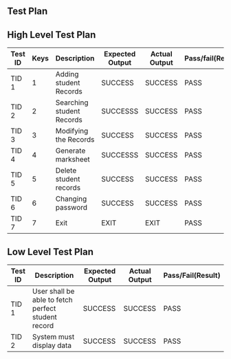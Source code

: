 ## Test Plan

## High Level Test Plan

| Test ID |Keys | Description |Expected Output | Actual Output | Pass/fail(Result)
|--|--|--|--|--|--|
| TID 1 |1| Adding student Records| SUCCESS  | SUCCESS | PASS
| TID 2 |2|Searching student Records | SUCCESSS | SUCCESS| PASS 
| TID 3 |3| Modifying the Records|  SUCCESS  | SUCCESS | PASS
| TID 4 |4|Generate marksheet | SUCCESSS | SUCCESS| PASS 
| TID 5 |5| Delete student records| SUCCESS | SUCCESS | PASS
| TID 6 |6| Changing password| SUCCESS  | SUCCESS | PASS
| TID 7 |7| Exit| EXIT  | EXIT | PASS
 

## Low Level Test Plan 

| Test ID | Description |Expected Output| Actual Output | Pass/Fail(Result)
|--|--|--|--|--|
| TID 1 | User shall be able to fetch perfect student record | SUCCESS | SUCCESS| PASS 
| TID 2 | System must display data  | SUCCESS | SUCCESS| PASS 

